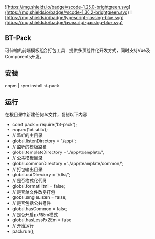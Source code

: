 ![https://img.shields.io/badge/vscode-1.25.0-brightgreen.svg](https://img.shields.io/badge/vscode-1.30.2-brightgreen.svg) ![https://img.shields.io/badge/typescript-passing-blue.svg](https://img.shields.io/badge/javascript-passing-blue.svg)

## BT-Pack
可伸缩的前端模板组合打包工具，提供多页组件化开发方式，同时支持Vue及Components开发。
## 安装
cnpm | npm install bt-pack
## 运行
在根目录中新建任何Js文件，复制以下内容

- const pack = require('bt-pack');
- require('bt-utils');
- // 监听的主目录
- global.listenDirectory = './app/';
- // 监听的模板路径
- global.templateDirectory = './app/teamplate/';
- // 公共模板目录
- global.commonDirectory = './app/teamplate/common/';
- // 打包输出目录
- global.outDirectory = '/dist/';
- // 是否格式化代码
- global.formatHtml = false;
- // 是否单文件改变打包
- global.singleListen = false;
- // 是否包括公共组件
- global.hasCommon = false;
- // 是否开启px转Em模式
- global.hasLessPx2Em = false
- // 开始运行
- pack.run();